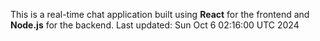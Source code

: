 This is a real-time chat application built using **React** for the frontend and **Node.js** for the backend.
Last updated: Sun Oct  6 02:16:00 UTC 2024
